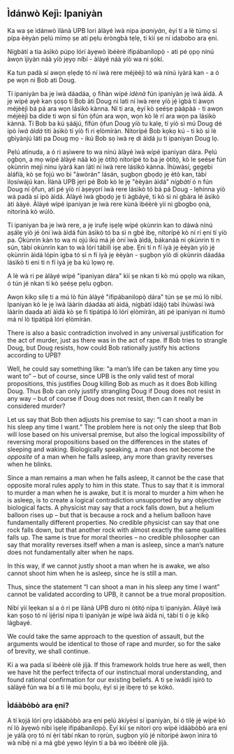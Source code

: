 ## Ìdánwò Kejì: Ipaniyàn

Ka wa ṣe ìdánwò ìlànà UPB lori àlàyé ìwà nipa *ipaniyàn*, èyí tí a lè túmọ sí pípa èèyàn pẹlú mímọ ṣe ati pẹlu èròngbà tẹlẹ, ti kìí ṣe ní idabobo ara ẹni.

Nígbàtí a tia àsìkò púpọ lórí àyẹwò ìbéèrè ifipábanílopọ̀ - ati pé ọpọ nínú àwọn ìjiyàn náà yíò jẹyọ níbí - àlàyé náà yíò wa ni ṣókí.

Ka tun padà sí awọn ẹlẹdẹ tó ní ìwà rere méjèèjì tó wà nínú iyàrá kan - a ó pe wọn ni Bob ati Doug.

Tí ipaniyàn ba jẹ ìwà dáadáa, ọ fihàn wípé *ìdènà* fún ipaniyàn jẹ ìwà àìdá. A jẹ wípé ayè kan ṣoṣo tí Bob àti Doug ni lati ni ìwà rere yíò jẹ́ ìgbà tí àwọn méjèèjì bá pá ara wọn lásìkò kànna. Ní ti ara, èyí kò ṣeéṣe pàápàá - ti awọn méjèèjì ba dide ti wọn sì fún ọ̀fún ara wọn, wọn kò lè rí ara wọn pa lásìkò kànnà. Ti Bob ba kú ṣáájú, fífún ọ̀fun Doug yíò tu kalẹ, tí yíò sì mú Doug dé ipò *ìwà àìdá* titi àsìkò tí yíò fi ri ẹlòmíràn. Nítorípé Bob kọkọ kú - ti kò sì lè gbìyànjú láti pa Doug mọ - ikú Bob sọ ìwà rẹ di àìdá ju ti ipaniyan Doug lọ.

Pẹlú atinuda, a ó ri aṣiwere to wa nínú àlàyé ìwà wípé ipaniyan dára. Pẹlú ọgbọn, a mọ wípé àlàyé náà kò jẹ òtítọ́ nítorípé to ba je òtítọ́, kò le ṣeéṣe fún ọkùnrin meji ninu iyàrá kan láti ni ìwà rere lásìkò kànna. Ìhùwàsí, gẹgẹbi àláfíà, kò ṣe fojú wo bi "àwòrán" lásán, ṣugbọn gbọdọ jẹ ètò kan, tàbí ìlọsíwájú kan. Ìlànà UPB jẹri pé Bob kò le jẹ "èèyàn àìdá" *nígbàtí* ó n fún Doug ní ọ̀fun, ati pé yíò rí àṣeyọrí ìwà rere lásìkò tó bá pá Doug - lẹhinna yíò wá padà sí ipò àìdá. Àlàyé ìwà gbọdọ jẹ ti àgbáyé, ti kò sì ní gbára lé àsìkò àti ààyè. Àlàyé wípé ipaniyan je ìwà rere kùnà ìbéèrè yìí ni gbogbo ọnà, nitorinà kò wúlò.

Ti ipaniyan ba je ìwà rere, a jẹ irufẹ iṣẹlẹ wípé ọkùnrin kan to dáwà nínú aṣálẹ yíò jé òní ìwà àìdá fún àsìkò tó ba sì n gbé ibẹ, nítorípé kò ní rí ẹni tí yíò pa. Ọkùnrin kàn to wa ni ojú ikú má jé òní ìwà àìdá, bákanáà ni ọkùnrin ti n sún, tàbí okùnrin kan to wà lórí tábìlì iṣẹ abẹ. Ẹni tí n fí iyà jẹ èèyàn yíò jẹ́ ọkùnrin àìdá lópin igba tó sì n fí iyà jẹ èèyàn - ṣugbọn yíò di ọkùnrin dáadáa lásìkò ti eni ti n fí iyà jẹ ba kú lọwọ rẹ.

A lè wà ri pe àlàyé wípé "ipaniyan dára" kìí ṣe nkan ti kò mú ọpọlọ wa nìkan, ó tún jé nkan ti kò ṣeéṣe pẹlu ọgbọn.

Awọn kíkọ silẹ ti a mú lò fún àlàyé "ifipábanilopọ̀ dára" tún ṣe ṣe mú lò níbí. Ipaniyan kò le jẹ ìwà láàrín dáadáa ati àìdá, nígbàtí ìdájọ́ tabi ìhùwàsí ìwà láàrín daada ati àìdá kò ṣe fi tipátipá ló lórí ẹlòmíràn, àti pé ipaniyan ni ìtumò má ní lò tipátipá lórí ẹlòmíràn.

There is also a basic contradiction involved in any universal justification for the act of murder, just as there was in the act of rape. If Bob tries to strangle Doug, but Doug resists, how could Bob rationally justify his actions according to UPB?

Well, he could say something like: “a man’s life can be taken any time you want to” – but of course, since UPB is the only valid test of moral propositions, this justifies Doug killing Bob as much as it does Bob killing Doug. Thus Bob can only justify strangling Doug if Doug does not resist in any way – but of course if Doug does not resist, then can it really be considered murder?

Let us say that Bob then adjusts his premise to say: “I can shoot a man in his sleep any time I want.” The problem here is not only the sleep that Bob will lose based on his universal premise, but also the logical impossibility of reversing moral propositions based on the differences in the states of sleeping and waking. Biologically speaking, a man does not become the *opposite* of a man when he falls asleep, any more than gravity reverses when he blinks.

Since a man remains a man when he falls asleep, it cannot be the case that opposite moral rules apply to him in this state. Thus to say that it is immoral to murder a man when he is awake, but it is moral to murder a him when he is asleep, is to create a logical contradiction unsupported by any objective biological facts. A physicist may say that a rock falls down, but a helium balloon rises up – but that is because a rock and a helium balloon have fundamentally different properties. No credible physicist can say that one rock falls down, but that another rock with almost exactly the same qualities falls up. The same is true for moral theories – no credible philosopher can say that morality reverses itself when a man is asleep, since a man’s nature does not fundamentally alter when he naps.

In this way, if we cannot justly shoot a man when he is awake, we also cannot shoot him when he is asleep, since he is still a man.

Thus, since the statement “I can shoot a man in his sleep any time I want” cannot be validated according to UPB, it cannot be a true moral proposition.

Níbí yìí lẹẹkan sí a ó ri pe ìlànà UPB duro ni òtítọ́ nípa ti ìpaniyàn. Àlàyé ìwà kan ṣoṣo tó ní ìjẹ́risí nipa ti ìpaniyàn je wípé ìwà àìdá ni, tàbí tí ó jẹ kíkọ̀ lágbayé.

We could take the same approach to the question of assault, but the arguments would be identical to those of rape and murder, so for the sake of brevity, we shall continue.

Ki a wa pada sí ìbéèrè olè jíjà. If this framework holds true here as well, then we have hit the perfect trifecta of our instinctual moral understanding, and found rational confirmation for our existing beliefs. A ti ṣe ìwádìí ìṣirò to sàlàyé fún wa bí a ti lè mú bọọlu, èyí sì jẹ ìbẹrẹ tó ṣe kókó.

### Ìdáàbòbò ara ẹni?

A tí kọjá lórí ọrọ ìdáàbòbò ara ẹni pẹlú àkíyèsí sí ipaniyàn, bí ó tilẹ̀ jẹ́ wípé kò ní lò àyẹwò níbi ìṣẹlẹ ifipábanílopọ̀. Èyí kìí ṣe nitori ọrọ wípé ìdáàbòbò ara ẹni je yálà ọrọ tó ní ẹ̀rí tàbí nkan to rọrùn, ṣugbọn yíò jé nítorípé àwọn ìnira tó wà níbẹ̀ ni a má gbé yẹwo lẹ́yìn tí a bá wo ìbéèrè olè jíjà.